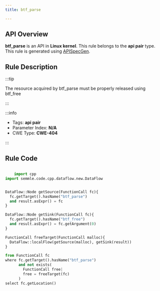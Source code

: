 ```yaml
---
title: btf_parse

---
```



## API Overview
**btf_parse** is an API in **Linux kernel**. This rule belongs to the **api pair** type. This rule is generated using [APISpecGen](../../tools/APISpecGen).
## Rule Description

:::tip

The resource acquired by btf_parse must be properly released using btf_free

:::

:::info

- Tags: **api pair**
- Parameter Index: **N/A**
- CWE Type: **CWE-404**

:::

## Rule Code
```python

    import cpp
import semmle.code.cpp.dataflow.new.DataFlow


DataFlow::Node getSource(FunctionCall fc){
  fc.getTarget().hasName("btf_parse")
  and result.asExpr() = fc
}

DataFlow::Node getSink(FunctionCall fc){
  fc.getTarget().hasName("btf_free")
  and result.asExpr() = fc.getArgument(0)
}

FunctionCall freeTarget(FunctionCall malloc){
  DataFlow::localFlow(getSource(malloc), getSink(result))
}

from FunctionCall fc
where fc.getTarget().hasName("btf_parse")
      and not exists(
        FunctionCall free| 
        free = freeTarget(fc)
      )
select fc.getLocation()

    
```